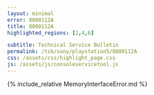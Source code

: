```yaml
---
layout: minimal
error: 8080112A
title: 8080112A
highlighted_regions: [2,4,6]

subtitle: Technical Service Bulletin
permalink: /tsb/sony/playstation5/8080112A
css: /assets/css/highlight_page.css
js: /assets/js/consoleservicetool.js
---
```


{% include_relative MemoryInterfaceError.md %}
